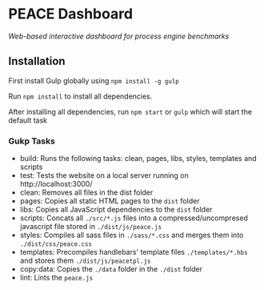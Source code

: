 # PEACE Dashboard

*Web-based interactive dashboard for process engine benchmarks*

## Installation

First install Gulp globally using `npm install -g gulp`

Run `npm install` to install all dependencies.

After installing all dependencies, run `npm start` or `gulp` which will start the default task

### Gukp Tasks
- build: Runs the following tasks: clean, pages, libs, styles, templates and scripts
- test: Tests the website on a local server running on http://localhost:3000/
- clean: Removes all files in the dist folder
- pages: Copies all static HTML pages to the `dist`  folder
- libs: Copies all JavaScript dependencies to the `dist`  folder
- scripts: Concats all `./src/*.js` files into a compressed/uncompresed javascript file stored in `./dist/js/peace.js`
- styles: Compiles all sass files in `./sass/*.css` and merges them into `./dist/css/peace.css`
- templates: Precompiles handlebars' template files  `./templates/*.hbs` and stores them `./dist/js/peacetpl.js` 
- copy:data: Copies the `./data` folder in the `./dist` folder
- lint: Lints the `peace.js` 

